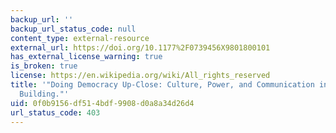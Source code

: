 ```yaml
---
backup_url: ''
backup_url_status_code: null
content_type: external-resource
external_url: https://doi.org/10.1177%2F0739456X9801800101
has_external_license_warning: true
is_broken: true
license: https://en.wikipedia.org/wiki/All_rights_reserved
title: '"Doing Democracy Up-Close: Culture, Power, and Communication in Community
  Building."'
uid: 0f0b9156-df51-4bdf-9908-d0a8a34d26d4
url_status_code: 403
---
```

